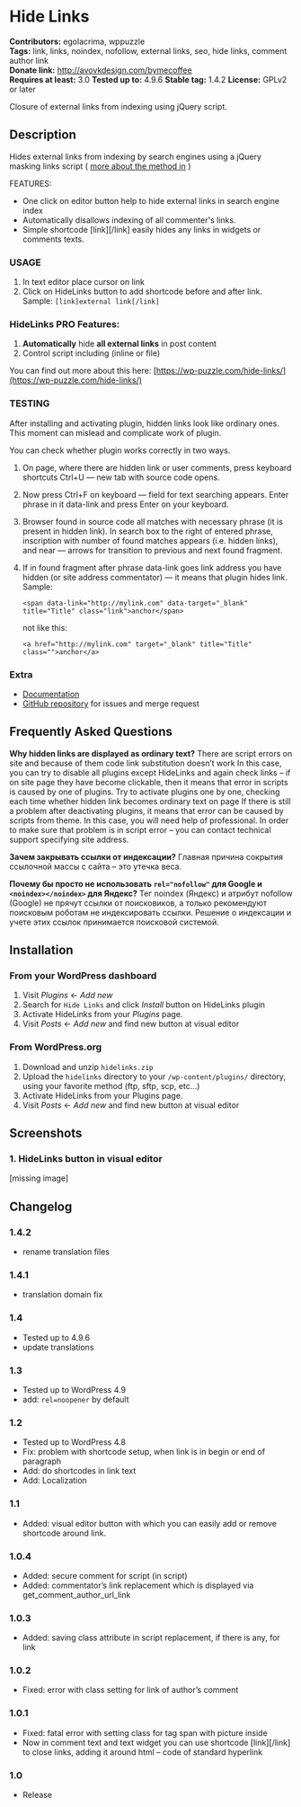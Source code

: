 # Hide Links 
**Contributors:** egolacrima, wppuzzle  
**Tags:** link, links, noindex, nofollow, external links, seo, hide links, comment author link  
**Donate link:** http://avovkdesign.com/bymecoffee  
**Requires at least:** 3.0
**Tested up to:** 4.9.6
**Stable tag:** 1.4.2
**License:** GPLv2 or later   

Closure of external links from indexing using jQuery script.


## Description 

Hides external links from indexing by search engines using a jQuery masking links script ( [more about the method in](http://avovkdesign.com/kak-spryatat-ssylku-ot-indeksacii.html) )

FEATURES:
* One click on editor button help to hide external links in search engine index
* Automatically disallows indexing of all commenter's links.
* Simple shortcode [link][/link] easily hides any links in widgets or comments texts.


### USAGE 

1. In text editor place cursor on link
1. Click on HideLinks button to add shortcode before and after link. Sample: `[link]external link[/link]`


### HideLinks PRO Features: 

1. **Automatically** hide **all external links** in post content
2. Control script including (inline or file)

You can find out more about this here: [https://wp-puzzle.com/hide-links/](https://wp-puzzle.com/hide-links/)


### TESTING 

After installing and activating plugin, hidden links look like ordinary ones. This moment can mislead and complicate work of plugin.

You can check whether plugin works correctly in two ways.

1. On page, where there are hidden link or user comments, press keyboard shortcuts Ctrl+U — new tab with source code opens.
1. Now press Ctrl+F on keyboard — field for text searching appears. Enter phrase in it data-link and press Enter on your keyboard.
1. Browser found in source code all matches with necessary phrase (it is present in hidden link). In search box to the right of entered phrase, inscription with number of found matches appears (i.e. hidden links), and near — arrows for transition to previous and next found fragment.
1. If in found fragment after phrase data-link goes link address you have hidden (or site address commentator) — it means that plugin hides link. Sample: 
	
	`<span data-link="http://mylink.com" data-target="_blank" title="Title" class="link">anchor</span>` 
	
	not like this: 
	
	```<a href="http://mylink.com" target="_blank" title="Title" class="">anchor</a>```


### Extra 

* [Documentation](https://wp-puzzle.com/docs/ru/hide-links)
* [GitHub repository](https://github.com/wppuzzle/hidelinks) for issues and merge request


## Frequently Asked Questions 

**Why hidden links are displayed as ordinary text?**
There are script errors on site and because of them code link substitution doesn’t work
In this case, you can try to disable all plugins except HideLinks and again check links – if on site page they have become clickable, then it means that error in scripts is caused by one of plugins. Try to activate plugins one by one, checking each time whether hidden link becomes ordinary text on page
If there is still a problem after deactivating plugins, it means that error can be caused by scripts from theme. In this case, you will need help of professional. In order to make sure that problem is in script error – you can contact technical support specifying site address.

**Зачем закрывать ссылки от индексации?**
Главная причина сокрытия ссылочной массы с сайта – это утечка веса.

**Почему бы просто не использовать `rel="nofollow"` для Google и `<noindex></noindex>` для Яндекс?**
Тег noindex (Яндекс) и атрибут nofollow (Google) не прячут ссылки от поисковиков, а только рекомендуют поисковым роботам не индексировать ссылки. Решение о индексации и учете этих ссылок принимается поисковой системой.


## Installation 

### From your WordPress dashboard 

1. Visit *Plugins* &larr; *Add new*
1. Search for `Hide Links` and click *Install* button on HideLinks plugin
1. Activate HideLinks from your *Plugins* page.
1. Visit *Posts* &larr; *Add new* and find new button at visual editor

### From WordPress.org 

1. Download and unzip `hidelinks.zip`
1. Upload the `hidelinks` directory to your `/wp-content/plugins/` directory, using your favorite method (ftp, sftp, scp, etc…)
1. Activate HideLinks from your Plugins page.
1. Visit *Posts* &larr; *Add new* and find new button at visual editor


## Screenshots 

### 1. HideLinks button in visual editor
[missing image]


## Changelog 

### 1.4.2
* rename translation files

### 1.4.1
* translation domain fix

### 1.4
* Tested up to 4.9.6
* update translations

### 1.3
* Tested up to WordPress 4.9
* add: `rel=noopener` by default

### 1.2 
* Tested up to WordPress 4.8
* Fix: problem with shortcode setup, when link is in begin or end of paragraph
* Add: do shortcodes in link text
* Add: Localization

### 1.1 
* Added: visual editor button with which you can easily add or remove shortcode around link.

### 1.0.4 
* Added: secure comment for script (in script)
* Added: commentator’s link replacement  which is displayed via get_comment_author_url_link

### 1.0.3 
* Added: saving class attribute in script replacement, if there is any, for link

### 1.0.2 
* Fixed: error with class setting for link of author’s comment

### 1.0.1 
* Fixed: fatal error with setting class for tag span with picture inside
* Now in comment text and text widget you can use shortcode [link][/link] to close links, adding it around html – code of standard hyperlink

### 1.0 
* Release